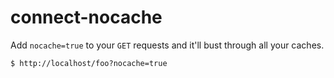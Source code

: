 # connect-nocache

Add `nocache=true` to your `GET` requests and it'll bust through all
your caches.

    $ http://localhost/foo?nocache=true


